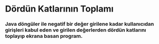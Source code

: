 # Dördün Katlarının Toplamı

### Java döngüler ile negatif bir değer girilene kadar kullanıcıdan girişleri kabul eden ve girilen değerlerden dördün katlarını toplayıp ekrana basan program.

